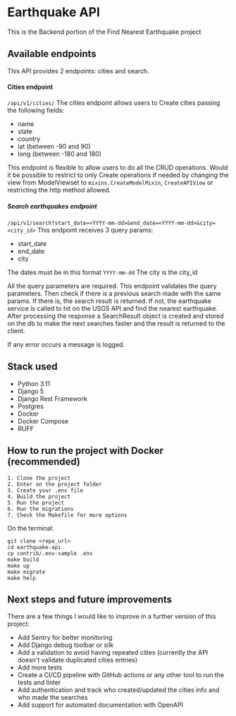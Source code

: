 # Earthquake API

 This is the Backend portion of the Find Nearest Earthquake project

## Available endpoints

This API provides 2 endpoints: cities and search.
#### Cities endpoint
`/api/v1/cities/`
The cities endpoint allows users to Create cities passing the following fields:
* name
* state
* country
* lat (between -90 and 90)
* long (between -180 and 180)

This endpoint is flexible to allow users to do all the CRUD operations. 
Would it be possible to restrict to only Create operations if needed by changing the view from ModelViewset to 
`mixins.CreateModelMixin`, `CreateAPIView` or restricting the http method allowed.

##### Search earthquakes endpoint
`/api/v1/search?start_date=<YYYY-mm-dd>&end_date=<YYYY-mm-dd>&city=<city_id>`
This endpoint receives 3 query params:
* start_date
* end_date
* city

The dates must be in this format `YYYY-mm-dd`
The city is the city_id

All the query parameters are required.
This endpoint validates the query parameters. Then check if there is a previous search made with the same params.
If there is, the search result is returned. If not, the earthquake service is called to hit on the USGS API and find
the nearest earthquake. After processing the response a SearchResult object is created and stored on the db to make the
next searches faster and the result is returned to the client.

If any error occurs a message is logged.

## Stack used
* Python 3.11
* Django 5
* Django Rest Framework
* Postgres
* Docker
* Docker Compose
* RUFF

## How to run the project with Docker (recommended)

```
1. Clone the project
2. Enter on the project folder
3. Create your .env file
4. Build the project
5. Run the project
6. Run the migrations
7. Check the Makefile for more options
```

On the terminal:
```
git clone <repo_url>
cd earthquake-api
cp contrib/.env-sample .env
make build
make up
make migrate
make help
```

## Next steps and future improvements
There are a few things I would like to improve in a further version of this project:
* Add Sentry for better monitoring
* Add Django debug toolbar or silk
* Add a validation to avoid having repeated cities (currently the API doesn't validate duplicated cities entries)
* Add more tests
* Create a CI/CD pipeline with GitHub actions or any other tool to run the tests and linter
* Add authentication and track who created/updated the cities info and who made the searches
* Add support for automated documentation with OpenAPI 

